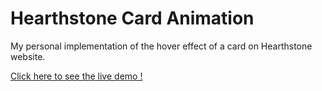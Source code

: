 # Hearthstone Card Animation

My personal implementation of the hover effect of a card on Hearthstone website.

[Click here to see the live demo !](https://benjaminbenais.github.io/hearthstone-card-animation.github.io/)
